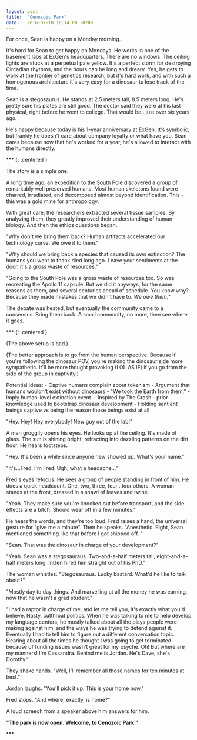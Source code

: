 ```yaml
---
layout: post
title:  "Cenozoic Park"
date:   2016-07-10 16:14:00 -0700
---
```


For once, Sean is happy on a Monday morning.

It's hard for Sean to get happy on Mondays. He works in one of the basement
labs at ExGen's headquarters. There are no windows. The ceiling lights are stuck
at a perpetual pale yellow. It's a perfect storm for destroying Circadian rhythms,
and the hours can be long and dreary.
Yes, he gets to work at the frontier of genetics
research, but it's hard work, and with such a homogenous architecture it's
very easy for a dinosaur to lose track of the time.

Sean is a stegosaurus. He stands at 2.5 meters tall, 8.5 meters long. He's
pretty sure his plates are still good. The doctor said they were at his last
physical, right before he went to college. That would be...just over six
years ago.

He's happy because today is his 1-year anniversary at ExGen. It's symbolic, but
frankly he doesn't care about company loyalty or what have you.
Sean cares because now that he's worked for a year, he's allowed to interact
with the humans directly.

\*\*\*
{: .centered }

The story is a simple one.

A long time ago, an expedition to the South Pole discovered a group of
remarkably well preserved humans. Most human skeletons found were charred,
irradiated, and decomposed almost beyond identification. This - this was a
gold mine for anthropology.

With great care, the researchers extracted several tissue samples. By analyzing
them, they greatly improved their understanding of human biology.
And then the ethics questions began.

"Why don't we bring them back? Human artifacts accelerated our technology curve.
We owe it to them."

"Why should we bring back a species that caused its own extinction? The humans
you want to thank died long ago. Leave your sentiments at the door, it's a
gross waste of resources."

"Going to the South Pole was a gross waste of resources too. So was recreating
the Apollo 11 capsule. But we did it anyways, for the same reasons as them, and
several centuries ahead of schedule. You know why? Because they made mistakes
that we didn't have to. *We owe them.*"

The debate was heated, but eventually the community came to a consensus. Bring
them back. A small community, no more, then see where it goes.

\*\*\*
{: .centered }

(The above setup is bad.)

(The better approach is to go from the human perspective. Because if you're following
the dinosaur POV, you're making the dinosaur side more sympathetic. It'll be
more thought provoking (LOL AS IF) if you go from the side of the group in
captivity.)

Potential ideas:
    - Captive humans complain about tokenism
    - Argument that humans wouldn't exist without dinosaurs
        - "We took the Earth from them."
    - Imply human-level extinction event.
    - Inspired by The Crash - prior knowledge used to bootstrap dinosaur development
    - Holding sentient beings captive vs being the reason those beings exist
    at all

"Hey. Hey! Hey everybody! New guy out of the lab!"

A man groggily opens his eyes. He looks up at the ceiling. It's made of
glass. The sun is shining bright, refracting into dazzling patterns on the dirt floor.
He hears footsteps.

"Hey. It's been a while since anyone new showed up. What's your name."

"It's...Fred. I'm Fred. Ugh, what a headache..."

Fred's eyes refocus. He sees a group of people standing in front of him. He does
a quick headcount. One, two, three, four...four others. A woman stands at the
front, dressed in a shawl of leaves and twine.

"Yeah. They make sure you're knocked out before transport, and the side effects
are a bitch. Should wear off in a few minutes."

He hears the words, and they're too loud. Fred raises a hand, the universal gesture
for "give me a minute". Then he speaks. "Anesthetic. Right, Sean mentioned
something like that before I got shipped off. <ORIGINAL EXCUSE HERE>"

"Sean. That was the dinosaur in charge of your development?"

"Yeah. Sean was a stegosauraus. Two-and-a-half meters tall, eight-and-a-half
meters long. InGen hired him straight out of his PhD."

The woman whistles. "Stegosauraus. Lucky bastard. What'd he like to talk about?"

"Mostly day to day things. And marvelling at all the money he was
earning, now that he wasn't a grad student."

"I had a raptor in charge of me,
and let me tell you, it's exactly what you'd believe. Nasty, cutthroat politics.
When he was talking to me to help develop my language centers, he mostly talked
about all the plays people were making against him, and the ways he was trying
to defend against it. Eventually I had to tell him to figure out a different
conversation topic. Hearing about all the times he thought I was going to get
terminated because of funding issues wasn't great for my psyche. Oh! But where
are my manners! I'm Cassandra. Behind me is Jordan. He's Dave, she's Dorothy."

They shake hands. "Well, I'll remember all those names for ten minutes at best."

Jordan laughs. "You'll pick it up. This is your home now."

Fred stops. "And where, exactly, is home?"

A loud screech from a speaker above him answers for him.

**"The park is now open. Welcome, to Cenozoic Park."**

\*\*\*
